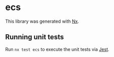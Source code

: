 # ecs

This library was generated with [Nx](https://nx.dev).

## Running unit tests

Run `nx test ecs` to execute the unit tests via [Jest](https://jestjs.io).
